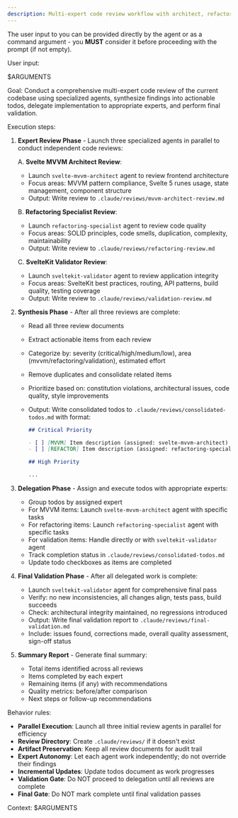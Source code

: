 ```yaml
---
description: Multi-expert code review workflow with architect, refactoring, and validation specialists producing actionable todos.
---
```


The user input to you can be provided directly by the agent or as a command argument - you **MUST** consider it before proceeding with the prompt (if not empty).

User input:

$ARGUMENTS

Goal: Conduct a comprehensive multi-expert code review of the current codebase using specialized agents, synthesize findings into actionable todos, delegate implementation to appropriate experts, and perform final validation.

Execution steps:

1. **Expert Review Phase** - Launch three specialized agents in parallel to conduct independent code reviews:

   A. **Svelte MVVM Architect Review**:
   - Launch `svelte-mvvm-architect` agent to review frontend architecture
   - Focus areas: MVVM pattern compliance, Svelte 5 runes usage, state management, component structure
   - Output: Write review to `.claude/reviews/mvvm-architect-review.md`

   B. **Refactoring Specialist Review**:
   - Launch `refactoring-specialist` agent to review code quality
   - Focus areas: SOLID principles, code smells, duplication, complexity, maintainability
   - Output: Write review to `.claude/reviews/refactoring-review.md`

   C. **SvelteKit Validator Review**:
   - Launch `sveltekit-validator` agent to review application integrity
   - Focus areas: SvelteKit best practices, routing, API patterns, build quality, testing coverage
   - Output: Write review to `.claude/reviews/validation-review.md`

2. **Synthesis Phase** - After all three reviews are complete:
   - Read all three review documents
   - Extract actionable items from each review
   - Categorize by: severity (critical/high/medium/low), area (mvvm/refactoring/validation), estimated effort
   - Remove duplicates and consolidate related items
   - Prioritize based on: constitution violations, architectural issues, code quality, style improvements
   - Output: Write consolidated todos to `.claude/reviews/consolidated-todos.md` with format:

     ```markdown
     ## Critical Priority

     - [ ] [MVVM] Item description (assigned: svelte-mvvm-architect)
     - [ ] [REFACTOR] Item description (assigned: refactoring-specialist)

     ## High Priority

     ...
     ```

3. **Delegation Phase** - Assign and execute todos with appropriate experts:
   - Group todos by assigned expert
   - For MVVM items: Launch `svelte-mvvm-architect` agent with specific tasks
   - For refactoring items: Launch `refactoring-specialist` agent with specific tasks
   - For validation items: Handle directly or with `sveltekit-validator` agent
   - Track completion status in `.claude/reviews/consolidated-todos.md`
   - Update todo checkboxes as items are completed

4. **Final Validation Phase** - After all delegated work is complete:
   - Launch `sveltekit-validator` agent for comprehensive final pass
   - Verify: no new inconsistencies, all changes align, tests pass, build succeeds
   - Check: architectural integrity maintained, no regressions introduced
   - Output: Write final validation report to `.claude/reviews/final-validation.md`
   - Include: issues found, corrections made, overall quality assessment, sign-off status

5. **Summary Report** - Generate final summary:
   - Total items identified across all reviews
   - Items completed by each expert
   - Remaining items (if any) with recommendations
   - Quality metrics: before/after comparison
   - Next steps or follow-up recommendations

Behavior rules:

- **Parallel Execution**: Launch all three initial review agents in parallel for efficiency
- **Review Directory**: Create `.claude/reviews/` if it doesn't exist
- **Artifact Preservation**: Keep all review documents for audit trail
- **Expert Autonomy**: Let each agent work independently; do not override their findings
- **Incremental Updates**: Update todos document as work progresses
- **Validation Gate**: Do NOT proceed to delegation until all reviews are complete
- **Final Gate**: Do NOT mark complete until final validation passes

Context: $ARGUMENTS
